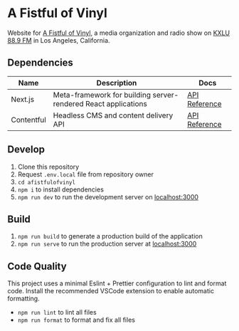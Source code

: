 # A Fistful of Vinyl

Website for [A Fistful of Vinyl](https://www.afistfulofvinyl.com/), a media organization and radio show on [KXLU 88.9 FM](https://kxlu.com/) in Los Angeles, California.

## Dependencies

| Name       | Description                                                    | Docs                                                                    |
| ---------- | -------------------------------------------------------------- | ----------------------------------------------------------------------- |
| Next.js    | Meta-framework for building server-rendered React applications | [API Reference](https://nextjs.org/docs/app/api-reference)              |
| Contentful | Headless CMS and content delivery API                          | [API Reference](https://www.contentful.com/developers/docs/references/) |

## Develop

1. Clone this repository
2. Request `.env.local` file from repository owner
3. `cd afistfulofvinyl`
4. `npm i` to install dependencies
5. `npm run dev` to run the development server on [localhost:3000](http://localhost:3000)

## Build

1. `npm run build` to generate a production build of the application
2. `npm run serve` to run the production server at [localhost:3000](http://localhost:3000)

## Code Quality

This project uses a minimal Eslint + Prettier configuration to lint and format code. Install the recommended VSCode extension to enable automatic formatting.

- `npm run lint` to lint all files
- `npm run format` to format and fix all files
